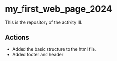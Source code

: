 # my_first_web_page_2024

This is the repository of the activity III.

## Actions

- Added the basic structure to the html file.
- Added footer and header


